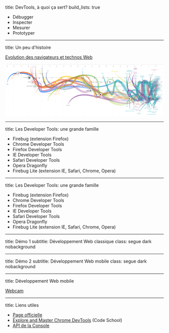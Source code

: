 title: DevTools, à quoi ça sert?
build_lists: true

- Débugger
- Inspecter
- Mesurer
- Prototyper

---

title: Un peu d'histoire

[Evolution des navigateurs et technos Web](http://evolutionofweb.appspot.com/#/evolution/day)

![Evolution des navigateurs et technos Web](images/evolutionofweb.png)

---

title: Les Developer Tools: une grande famille

- Firebug (extension Firefox)
- Chrome Developer Tools
- Firefox Developer Tools
- IE Developer Tools
- Safari Developer Tools
- Opera Dragonfly
- Firebug Lite (extension IE, Safari, Chrome, Opera)

---

title: Les Developer Tools: une grande famille

- Firebug (extension Firefox)
- Chrome Developer Tools
- Firefox Developer Tools
- IE Developer Tools
- Safari Developer Tools
- Opera Dragonfly
- Firebug Lite (extension IE, Safari, Chrome, Opera)
 
---

title: Démo 1
subtitle: Développement Web classique
class: segue dark nobackground
 
---

title: Démo 2
subtitle: Développement Web mobile
class: segue dark nobackground

---

title: Développement Web mobile

[Webcam](webcam.html)

---

title: Liens utiles

- [Page officielle](https://developers.google.com/chrome-developer-tools/)
- [Explore and Master Chrome DevTools](http://discover-devtools.codeschool.com/) (Code School)
- [API de la Console](https://developers.google.com/chrome-developer-tools/docs/console-api)
